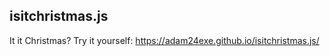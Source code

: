 ## isitchristmas.js

It it Christmas?
Try it yourself: https://adam24exe.github.io/isitchristmas.js/
